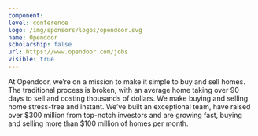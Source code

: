 ```yaml
---
component:
level: conference
logo: /img/sponsors/logos/opendoor.svg
name: Opendoor
scholarship: false
url: https://www.opendoor.com/jobs
visible: true
---
```


At Opendoor, we’re on a mission to make it simple to buy and sell homes. The traditional process is broken, with an average home taking over 90 days to sell and costing thousands of dollars. We make buying and selling home stress-free and instant. We’ve built an exceptional team, have raised over $300 million from top-notch investors and are growing fast, buying and selling more than $100 million of homes per month.
